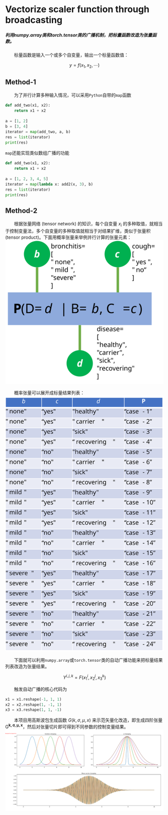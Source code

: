 # Vectorize scaler function through broadcasting
##### 利用numpy.array类和torch.tensor类的广播机制，把标量函数改造为张量函数。  
&emsp;&emsp;标量函数是输入一个或多个自变量，输出一个标量函数值：

$$
y=f(x_1, x_2,\cdots)
$$   

## Method-1 
&emsp;&emsp;为了并行计算多种输入情况，可以采用```Python```自带的```map```函数   
```python
def add_two(x1, x2):
    return x1 + x2 

a = [1, 2]
b = [3, 4]
iterator = map(add_two, a, b)
res = list(iterator)
print(res)
```  

```map```还能实现类似数组广播的功能   

```python
def add_two(x1, x2):
    return x1 + x2 

a = [1, 2, 3, 4, 5]
iterator = map(lambda x: add2(x, 3), b)
res = list(iterator)
print(res)
```

## Method-2 
&emsp;&emsp;根据张量网络 (tensor network) 的知识，每个自变量 $x_i$ 的多种取值，就相当于控制变量法，多个自变量的多种取值就相当于对结果扩维，类似于张量积 (tensor product)。下面用概率张量来举例并行计算的张量元素：   
![概率张量](/pic/probability_tensor.svg)  

&emsp;&emsp;概率张量可以展开成标量结果列表：  
![标量列表](/pic/prob_table.svg)  

&emsp;&emsp;下面就可以利用```numpy.array```或```torch.tensor```类的自动广播功能来把标量结果列表改造为张量结果。  

$$
Y^{i,j,k} = F(x_1^i, x_2^j, x_3^k)
$$   

&emsp;&emsp;触发自动广播的核心代码为   
```python
x1 = x1.reshape(-1, 1, 1)
x2 = x2.reshape(1, -1, 1)
x3 = x3.reshape(1, 1, -1)
```   

&emsp;&emsp;本项目用高斯波包生成函数 $G(k,\sigma,\mu,x)$ 来示范矢量化改造，即生成四阶张量 $\mathsf{G}^\mathbf{k,\sigma,\mu,x}$，然后对张量切片即可得到不同参数的控制变量结果。  
![切片控制变量](/pic/subplots-axes.svg)  